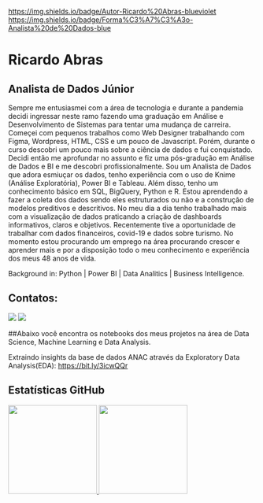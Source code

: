 https://img.shields.io/badge/Autor-Ricardo%20Abras-blueviolet
https://img.shields.io/badge/Forma%C3%A7%C3%A3o-Analista%20de%20Dados-blue

# Ricardo Abras
## Analista de Dados Júnior

Sempre me entusiasmei com a área de tecnologia e durante a pandemia decidi ingressar neste ramo fazendo uma graduação em Análise e Desenvolvimento de Sistemas para tentar uma mudança de carreira. Começei com pequenos trabalhos como Web Designer trabalhando com Figma, Wordpress, HTML, CSS e um pouco de Javascript. Porém, durante o curso descobri um pouco mais sobre a ciência de dados e fui conquistado. Decidi então me aprofundar no assunto e fiz uma pós-gradução em Análise de Dados e BI e me descobri profissionalmente.  Sou um Analista de Dados que adora esmiuçar os dados, tenho experiência com o uso de Knime (Análise Exploratória), Power BI e Tableau. Além disso, tenho um conhecimento básico em SQL, BigQuery, Python e R. Estou aprendendo a fazer a coleta dos dados sendo eles estruturados ou não e a construção de modelos preditivos e descritivos. No meu dia a dia tenho trabalhado mais com a visualização de dados praticando a criação de dashboards informativos, claros e objetivos. Recentemente tive a oportunidade de trabalhar com dados financeiros, covid-19 e dados sobre turismo. No momento estou procurando um emprego na área procurando crescer e aprender mais e por a disposição todo o meu conhecimento e experiência dos meus 48 anos de vida.

Background in: Python | Power BI | Data Analitics | Business Intelligence.

## Contatos:

<a href="https://www.linkedin.com/in/ricardo-abras-a46055b7/" target="_blank"><img src="https://img.shields.io/badge/-LinkedIn-%230077B5?style=for-the-badge&logo=linkedin&logoColor=white" target="_blank"></a>
<a href = "mailto:rickks@gmail.com"><img src="https://img.shields.io/badge/Gmail-D14836?style=for-the-badge&logo=gmail&logoColor=white" target="_blank"></a>

##Abaixo você encontra os notebooks dos meus projetos na área de Data Science, Machine Learning e Data Analysis.

Extraindo insights da base de dados ANAC através da Exploratory Data Analysis(EDA): https://bit.ly/3icwQQr

## Estatísticas GitHub
<div>
<a href="https://github.com/Rickkyz">
<img height="180em" src="https://github-readme-stats.vercel.app/api/top-langs/?username=Rickkyz&layout=compact&langs_count=7&theme=dracula"/>
<img height="180em" src="https://github-readme-stats.vercel.app/api?username=Rickkyz&show_icons=true&theme=dracula&include_all_commits=true&count_private=true"/>
</div>

